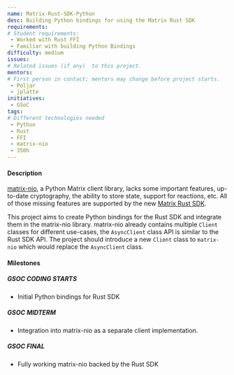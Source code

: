 ```yaml
---
name: Matrix-Rust-SDK-Python
desc: Building Python bindings for using the Matrix Rust SDK
requirements:
# Student requirements:
 - Worked with Rust FFI
 - Familiar with building Python Bindings
difficulty: medium
issues:
# Related issues (if any)  to this project.
mentors:
# First person in contact; mentors may change before project starts.
 - Poljar
 - jplatte
initiatives:
 - GSoC
tags:
# Different technologies needed
 - Python
 - Rust
 - FFI
 - matrix-nio
 - 350h
---
```


#### Description

[matrix-nio](https://github.com/poljar/matrix-nio), a Python Matrix client
library, lacks some important features, up-to-date cryptography, the ability to
store state, support for reactions, etc. All of those missing features are
supported by the new
[Matrix Rust SDK](https://github.com/matrix-org/matrix-rust-sdk).

This project aims to create Python bindings for the Rust SDK and integrate them
in the matrix-nio library. matrix-nio already contains multiple `Client`
classes for different use-cases, the `AsyncClient` class API is similar to the
Rust SDK API. The project should introduce a new `Client` class to `matrix-nio`
which would replace the `AsyncClient` class.

#### Milestones

##### GSOC CODING STARTS

* Initial Python bindings for Rust SDK

##### GSOC MIDTERM

* Integration into matrix-nio as a separate client implementation.

##### GSOC FINAL

* Fully working matrix-nio backed by the Rust SDK
